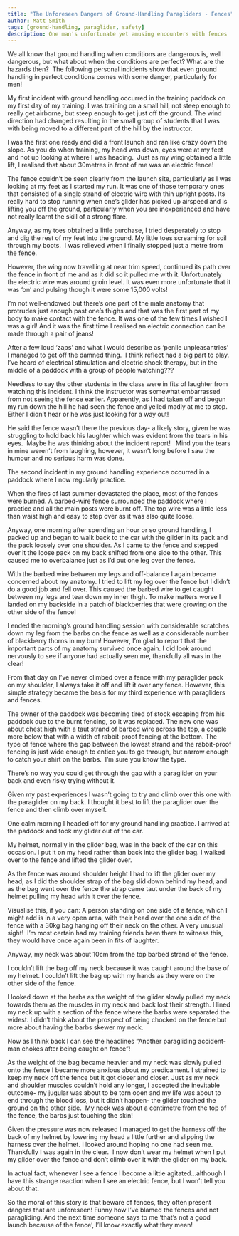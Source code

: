 ```yaml
---
title: "The Unforeseen Dangers of Ground-Handling Paragliders - Fences"
author: Matt Smith
tags: [ground-handling, paraglider, safety]
description: One man's unfortunate yet amusing encounters with fences
---
```


We all know that ground handling when conditions are dangerous is, well
dangerous, but what about when the conditions are perfect? What are the
hazards then?  The following personal incidents show that even ground
handling in perfect conditions comes with some danger, particularly for
men!

My first incident with ground handling occurred in the training paddock
on my first day of my training. I was training on a small hill, not
steep enough to really get airborne, but steep enough to get just off
the ground. The wind direction had changed resulting in the small group
of students that I was with being moved to a different part of the hill
by the instructor.

I was the first one ready and did a front launch and ran like crazy down
the slope. As you do when training, my head was down, eyes were at my
feet and not up looking at where I was heading.  Just as my wing
obtained a little lift, I realised that about 30metres in front of me
was an electric fence!

The fence couldn’t be seen clearly from the launch site, particularly as
I was looking at my feet as I started my run. It was one of those
temporary ones that consisted of a single strand of electric wire with
thin upright posts. Its really hard to stop running when one’s glider
has picked up airspeed and is lifting you off the ground, particularly
when you are inexperienced and have not really learnt the skill of a
strong flare.

Anyway, as my toes obtained a little purchase, I tried desperately to
stop and dig the rest of my feet into the ground. My little toes
screaming for soil through my boots.  I was relieved when I finally
stopped just a metre from the fence.

However, the wing now travelling at near trim speed, continued its path
over the fence in front of me and as it did so it pulled me with it.
Unfortunately the electric wire was around groin level. It was even more
unfortunate that it was ‘on’ and pulsing though it were some 15,000
volts!

I’m not well-endowed but there’s one part of the male anatomy that
protrudes just enough past one’s thighs and that was the first part of
my body to make contact with the fence. It was one of the few times I
wished I was a girl! And it was the first time I realised an electric
connection can be made through a pair of jeans!

After a few loud ‘zaps’ and what I would describe as ‘penile
unpleasantries’ I managed to get off the damned thing.  I think reflect
had a big part to play.  I’ve heard of electrical stimulation and
electric shock therapy, but in the middle of a paddock with a group of
people watching???

Needless to say the other students in the class were in fits of laughter
from watching this incident. I think the instructor was somewhat
embarrassed from not seeing the fence earlier. Apparently, as I had
taken off and begun my run down the hill he had seen the fence and
yelled madly at me to stop. Either I didn’t hear or he was just looking
for a way out!

He said the fence wasn’t there the previous day- a likely story, given
he was struggling to hold back his laughter which was evident from the
tears in his eyes.  Maybe he was thinking about the incident report!  
Mind you the tears in mine weren’t from laughing, however, it wasn’t
long before I saw the humour and no serious harm was done.

The second incident in my ground handling experience occurred in a
paddock where I now regularly practice.

When the fires of last summer devastated the place, most of the fences
were burned. A barbed-wire fence surrounded the paddock where I practice
and all the main posts were burnt off. The top wire was a little less
than waist high and easy to step over as it was also quite loose.

Anyway, one morning after spending an hour or so ground handling, I
packed up and began to walk back to the car with the glider in its pack
and the pack loosely over one shoulder. As I came to the fence and
stepped over it the loose pack on my back shifted from one side to the
other. This caused me to overbalance just as I’d put one leg over the
fence.

With the barbed wire between my legs and off-balance I again became
concerned about my anatomy. I tried to lift my leg over the fence but I
didn’t do a good job and fell over. This caused the barbed wire to get
caught between my legs and tear down my inner thigh. To make matters
worse I landed on my backside in a patch of blackberries that were
growing on the other side of the fence!

I ended the morning’s ground handling session with considerable
scratches down my leg from the barbs on the fence as well as a
considerable number of blackberry thorns in my bum! However, I’m glad to
report that the important parts of my anatomy survived once again. I did
look around nervously to see if anyone had actually seen me, thankfully
all was in the clear! 

From that day on I’ve never climbed over a fence with my paraglider pack
on my shoulder, I always take it off and lift it over any fence.
However, this simple strategy became the basis for my third experience
with paragliders and fences.

The owner of the paddock was becoming tired of stock escaping from his
paddock due to the burnt fencing, so it was replaced. The new one was
about chest high with a taut strand of barbed wire across the top, a
couple more below that with a width of rabbit-proof fencing at the
bottom. The type of fence where the gap between the lowest strand and
the rabbit-proof fencing is just wide enough to entice you to go
through, but narrow enough to catch your shirt on the barbs.  I’m sure
you know the type.

There’s no way you could get through the gap with a paraglider on your
back and even risky trying without it. 

Given my past experiences I wasn’t going to try and climb over this one
with the paraglider on my back. I thought it best to lift the paraglider
over the fence and then climb over myself.

One calm morning I headed off for my ground handling practice. I arrived
at the paddock and took my glider out of the car.

My helmet, normally in the glider bag, was in the back of the car on
this occasion. I put it on my head rather than back into the glider bag.
I walked over to the fence and lifted the glider over.

As the fence was around shoulder height I had to lift the glider over my
head, as I did the shoulder strap of the bag slid down behind my head,
and as the bag went over the fence the strap came taut under the back of
my helmet pulling my head with it over the fence.

Visualise this, if you can: A person standing on one side of a fence,
which I might add is in a very open area, with their head over the one
side of the fence with a 30kg bag hanging off their neck on the other. A
very unusual sight!  I’m most certain had my training friends been there
to witness this, they would have once again been in fits of laughter.  

Anyway, my neck was about 10cm from the top barbed strand of the fence.

I couldn’t lift the bag off my neck because it was caught around the
base of my helmet. I couldn’t lift the bag up with my hands as they were
on the other side of the fence.

I looked down at the barbs as the weight of the glider slowly pulled my
neck towards them as the muscles in my neck and back lost their
strength. I lined my neck up with a section of the fence where the barbs
were separated the widest. I didn’t think about the prospect of being
chocked on the fence but more about having the barbs skewer my neck.

Now as I think back I can see the headlines “Another paragliding
accident- man chokes after being caught on fence”!  

As the weight of the bag became heavier and my neck was slowly pulled
onto the fence I became more anxious about my predicament. I strained to
keep my neck off the fence but it got closer and closer. Just as my neck
and shoulder muscles couldn’t hold any longer, I accepted the inevitable
outcome- my jugular was about to be torn open and my life was about to
end through the blood loss, but it didn’t happen- the glider touched the
ground on the other side.  My neck was about a centimetre from the top
of the fence, the barbs just touching the skin!

Given the pressure was now released I managed to get the harness off the
back of my helmet by lowering my head a little further and slipping the
harness over the helmet. I looked around hoping no one had seen me. 
Thankfully I was again in the clear.  I now don’t wear my helmet when I
put my glider over the fence and don’t climb over it with the glider on
my back. 

In actual fact, whenever I see a fence I become a little
agitated…although I have this strange reaction when I see an electric
fence, but I won’t tell you about that.

So the moral of this story is that beware of fences, they often present
dangers that are unforeseen! Funny how I’ve blamed the fences and not
paragliding. And the next time someone says to me ‘that’s not a good
launch because of the fence’, I’ll know exactly what they mean!
